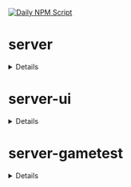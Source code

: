 [![Daily NPM Script](https://github.com/WavePlayz/minecraft-npms-auto/actions/workflows/fetch.yml/badge.svg)](https://github.com/WavePlayz/minecraft-npms-auto/actions/workflows/fetch.yml)
# server
<details>

stable
```
1.15.0
```

stable exp
```
1.16.0-beta.1.21.44-stable
```

preview
```
1.17.0-rc.1.21.60-preview.21
```

preview exp
```
1.18.0-beta.1.21.60-preview.21
```
</details>

# server-ui
<details>

stable
```
1.3.0
```

stable exp
```
1.4.0-beta.1.21.44-stable
```

preview
```
1.3.0-rc.1.21.40-preview.21
```

preview exp
```
1.4.0-beta.1.21.60-preview.21
```
</details>

# server-gametest
<details>

stable
```
0.1.0
```

stable exp
```
1.0.0-beta.1.21.44-stable
```

preview
```
0.1.0-rc.1.21.40-preview.20
```

preview exp
```
1.0.0-beta.1.21.60-preview.21
```
</details>

